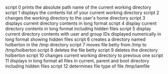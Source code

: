 script 0 prints the absolute path name of the current working directory
script 1 displays the contents list of your current working directory
script 2 changes the working directory to the user's home directory
script 3 displays current directory contents in long format
script 4 display current directory contents in long format including hidden files
script 5 display current directory contents with user and group IDs displayed numerically in long format showing hidden files
script 6 creates a directory named holberton in the /tmp directory
script 7 moves file betty from /tmp to /tmp/holberton
script 8 deletes the file betty
script 9 deletes the directory holberton
script 10 changes current working directory to previous one
script 11 displays in long format all files in current, parent and boot directory including hidden files
script 12 determines file type of file /tmp/iamfile
